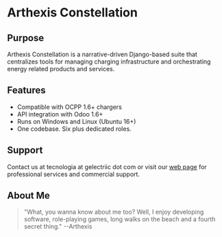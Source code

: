# Arthexis Constellation

## Purpose
Arthexis Constellation is a narrative-driven Django-based suite that centralizes tools for managing charging infrastructure and orchestrating energy related products and services.

## Features
- Compatible with OCPP 1.6+ chargers
- API integration with Odoo 1.6+
- Runs on Windows and Linux (Ubuntu 16+)
- One codebase. Six plus dedicated roles.

## Support
Contact us at tecnologia at gelectriic dot com or visit our [web page](https://www.gelectriic.com/) for professional services and commercial support.

## About Me
> "What, you wanna know about me too? Well, I enjoy developing software, role-playing games, long walks on the beach and a fourth secret thing."
> --Arthexis

